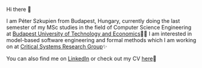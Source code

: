 Hi there 👋

I am Péter Szkupien from Budapest, Hungary, currently doing the last semester of my MSc studies in the field of Computer Science Engineering at [Budapest University of Technology and Economics](https://www.bme.hu/?language=en)🧑‍🎓 I am interested in model-based software engineering and formal methods which I am working on at [Critical Systems Research Group](https://github.com/ftsrg)✨

You can also find me on [LinkedIn](https://www.linkedin.com/in/peterszkupien/) or check out my CV [here](https://github.com/szkupienpeti/cv/blob/main/peter-szkupien-cv.pdf)📄
